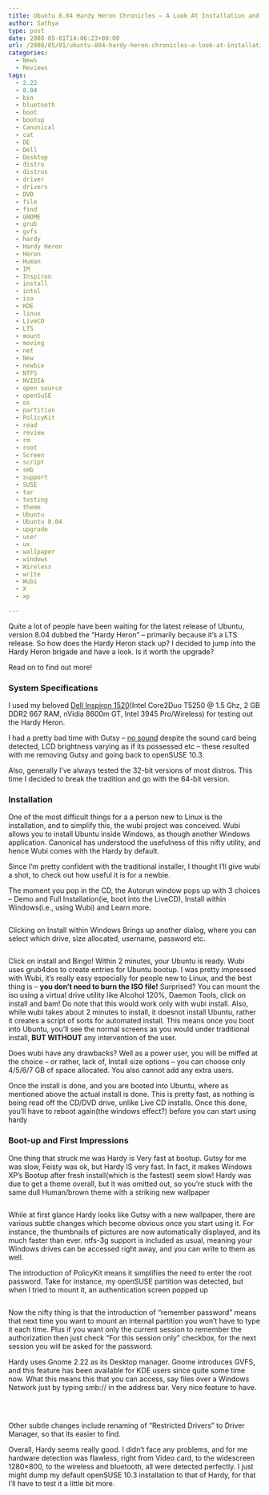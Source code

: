 ```yaml
---
title: Ubuntu 8.04 Hardy Heron Chronicles – A Look At Installation and First Glance
author: Sathya
type: post
date: 2008-05-01T14:06:23+00:00
url: /2008/05/01/ubuntu-804-hardy-heron-chronicles-a-look-at-installation-and-first-glance/
categories:
  - News
  - Reviews
tags:
  - 2.22
  - 8.04
  - bin
  - bluetooth
  - boot
  - bootup
  - Canonical
  - cat
  - DE
  - Dell
  - Desktop
  - distro
  - distros
  - driver
  - drivers
  - DVD
  - file
  - find
  - GNOME
  - grub
  - gvfs
  - hardy
  - Hardy Heron
  - Heron
  - Human
  - IM
  - Inspiron
  - install
  - intel
  - iso
  - KDE
  - linux
  - LiveCD
  - LTS
  - mount
  - moving
  - net
  - New
  - newbie
  - NTFS
  - NVIDIA
  - open source
  - openSuSE
  - os
  - partition
  - PolicyKit
  - read
  - review
  - rm
  - root
  - Screen
  - script
  - smb
  - support
  - SUSE
  - tar
  - testing
  - theme
  - Ubuntu
  - Ubuntu 8.04
  - upgrade
  - user
  - ux
  - wallpaper
  - windows
  - Wireless
  - write
  - Wubi
  - X
  - xp

---
```

Quite a lot of people have been waiting for the latest release of Ubuntu, version 8.04 dubbed the &#8220;Hardy Heron&#8221; &#8211; primarily because it&#8217;s a LTS release. So how does the Hardy Heron stack up? I decided to jump into the Hardy Heron brigade and have a look. Is it worth the upgrade?

Read on to find out more!

### System Specifications

I used my beloved <a href="http://sathyasays.com/2007/12/02/dell-inspiron-1520-review/" target="_blank">Dell Inspiron 1520</a>(Intel Core2Duo T5250 @ 1.5 Ghz, 2 GB DDR2 667 RAM, nVidia 8600m GT, Intel 3945 Pro/Wireless) for testing out the Hardy Heron.

I had a pretty bad time with Gutsy &#8211; <a href="http://sathyasays.com/2007/12/09/fixing-no-sound-bug-on-dell-inspiron-1520-in-ubuntu-gutsy/" target="_blank">no sound</a> despite the sound card being detected, LCD brightness varying as if its possessed etc &#8211; these resulted with me removing Gutsy and going back to openSUSE 10.3.

Also, generally I&#8217;ve always tested the 32-bit versions of most distros. This time I decided to break the tradition and go with the 64-bit version.

<!--more-->

### Installation

One of the most difficult things for a a person new to Linux is the installation, and to simplify this, the wubi project was conceived. Wubi allows you to install Ubuntu inside Windows, as though another Windows application. Canonical has understood the usefulness of this nifty utility, and hence Wubi comes with the Hardy by default.

Since I&#8217;m pretty confident with the traditional installer, I thought I&#8217;ll give wubi a shot, to check out how useful it is for a newbie.

The moment you pop in the CD, the Autorun window pops up with 3 choices &#8211; Demo and Full Installation(ie, boot into the LiveCD), Install within Windows(i.e., using Wubi) and Learn more.

<p style="text-align: center;">
  <a href="http://www.flickr.com/photos/sathyabhat/2456149305/"><img src="http://farm3.static.flickr.com/2260/2456149305_4a85167043_m.jpg" alt="" /></a>
</p>

<p style="text-align: left;">
  Clicking on Install within Windows Brings up another dialog, where you can select which drive, size allocated, username, password etc.
</p>

<p style="text-align: center;">
  <a href="http://www.flickr.com/photos/sathyabhat/2457062430/"><img src="http://farm4.static.flickr.com/3024/2457062430_bc55b333d0_m.jpg" alt="" /></a>
</p>

<p style="text-align: left;">
  Click on install and Bingo! Within 2 minutes, your Ubuntu is ready. Wubi uses grub4dos to create entries for Ubuntu bootup. I was pretty impressed with Wubi, it&#8217;s really easy especially for people new to Linux, and the best thing is &#8211; <strong>you don&#8217;t need to burn the ISO file!</strong> Surprised? You can mount the iso using a virtual drive utility like Alcohol 120%, Daemon Tools, click on install and bam! Do note that this would work only with wubi install. Also, while wubi takes about 2 minutes to install, it doesnot install Ubuntu, rather it creates a script of sorts for automated install. This means once you boot into Ubuntu, you&#8217;ll see the normal screens as you would under traditional install, <strong>BUT WITHOUT</strong> any intervention of the user.
</p>

<p style="text-align: left;">
  Does wubi have any drawbacks? Well as a power user, you will be miffed at the choice &#8211; or rather, lack of, Install size options &#8211; you can choose only 4/5/6/7 GB of space allocated. You also cannot add any extra users.
</p>

<p style="text-align: left;">
  Once the install is done, and you are booted into Ubuntu, where as mentioned above the actual install is done. This is pretty fast, as nothing is being read off the CD/DVD drive, unlike Live CD installs. Once this done, you&#8217;ll have to reboot again(the windows effect?) before you can start using hardy
</p>

### Boot-up and First Impressions

One thing that struck me was Hardy is Very fast at bootup. Gutsy for me was slow, Feisty was ok, but Hardy IS very fast. In fact, it makes Windows XP&#8217;s Bootup after fresh install(which is the fastest) seem slow! Hardy was due to get a theme overall, but it was omitted out, so you&#8217;re stuck with the same dull Human/brown theme with a striking new wallpaper

<p style="text-align: center;">
  <a href="http://www.flickr.com/photos/sathyabhat/2455951321/"><img src="http://farm3.static.flickr.com/2363/2456776456_ff1ccdf5f5_m.jpg" alt=""   /></a>
</p>

<p style="text-align: left;">
  While at first glance Hardy looks like Gutsy with a new wallpaper, there are various subtle changes which become obvious once you start using it. For instance, the thumbnails of pictures are now automatically displayed, and its much faster than ever. ntfs-3g support is included as usual, meaning your Windows drives can be accessed right away, and you can write to them as well.
</p>

<p style="text-align: left;">
  The introduction of PolicyKit means it simplifies the need to enter the root password. Take for instance, my openSUSE partition was detected, but when I tried to mount it, an authentication screen popped up
</p>

<p style="text-align: center;">
  <a href="http://www.flickr.com/photos/sathyabhat/2455945925/"><img src="http://farm3.static.flickr.com/2286/2455945925_bdc3c7fe07_m.jpg" alt=""   /></a>
</p>

<p style="text-align: left;">
  Now the nifty thing is that the introduction of &#8220;remember password&#8221; means that next time you want to mount an internal partition you won&#8217;t have to type it each time. Plus if you want only the current session to remember the authorization then just check &#8220;For this session only&#8221; checkbox, for the next session you will be asked for the password.
</p>

<p style="text-align: left;">
  Hardy uses Gnome 2.22 as its Desktop manager. Gnome introduces GVFS, and this feature has been available for KDE users since quite some time now. What this means this that you can access, say files over a Windows Network just by typing smb://<ip-address> in the address bar. Very nice feature to have.
</p>

<p style="text-align: left;">
  <a href="http://www.flickr.com/photos/sathyabhat/2456888870/"><img src="http://farm4.static.flickr.com/3228/2456888870_a27991263e_m.jpg" alt="" /></a> <a href="http://www.flickr.com/photos/sathyabhat/2455950591/"><img src="http://farm4.static.flickr.com/3194/2455950591_a46489e0ac_m.jpg" alt=""   /></a>
</p>

<p style="text-align: center;">
  <a href="http://www.flickr.com/photos/sathyabhat/2455951321/"><img src="http://farm3.static.flickr.com/2415/2455951321_5ac4ea37d4_m.jpg" alt=""   /></a>
</p>

<p style="text-align: left;">
  Other subtle changes include renaming of &#8220;Restricted Drivers&#8221; to Driver Manager, so that its easier to find.
</p>

<p style="text-align: left;">
  Overall, Hardy seems really good. I didn&#8217;t face any problems, and for me hardware detection was flawless, right from Video card, to the widescreen 1280&#215;800, to the wireless and bluetooth, all were detected perfectly. I just might dump my default openSUSE 10.3 installation to that of Hardy, for that I&#8217;ll have to test it a little bit more.
</p>

<p style="text-align: left;">
  <p style="text-align: left;">
